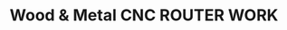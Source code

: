 ---
title: "Wood & Metal CNC ROUTER WORK"
url: /karachi/wood-and-metal-cnc-router-work/
shop: wholesale
---